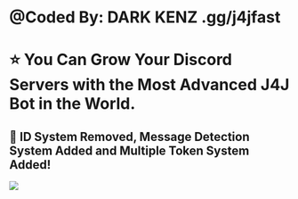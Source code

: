# @Coded By: DARK KENZ .gg/j4jfast

# ⭐ You Can Grow Your Discord Servers with the Most Advanced J4J Bot in the World.
## 💫 ID System Removed, Message Detection System Added and Multiple Token System Added!

<img src="https://e0.pxfuel.com/wallpapers/583/895/desktop-wallpaper-my-collective-fantasy-soul-land.jpg">

